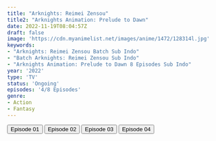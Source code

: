 ```yaml
---
title: "Arknights: Reimei Zensou"
title2: "Arknights Animation: Prelude to Dawn"
date: 2022-11-19T08:04:57Z
draft: false
image: 'https://cdn.myanimelist.net/images/anime/1472/128314l.jpg'
keywords:
- "Arknights: Reimei Zensou Batch Sub Indo"
- "Batch Arknights: Reimei Zensou Sub Indo"
- "Arknights Animation: Prelude to Dawn 8 Episodes Sub Indo"
year: '2022'
type: 'TV'
status: 'Ongoing'
episodes: '4/8 Episodes'
genre:
- Action
- Fantasy
---
```


<div class="d-g gg-5 gtc-r ai-c">
<button onclick="window.open('?arc=xD2G4MVXiQ_20221029/1/MP4/Kuramanime-ARKNGT-01-480p-MangaNeko','_blank')">Episode 01</button>
<button onclick="window.open('?arc=SPCtxmoOhr_20221105/2/MP4/Kuramanime-ARKNGT-02-480p-MangaNeko','_blank')">Episode 02</button>
<button onclick="window.open('?arc=SfPN1LPsYH_20221112/3/MP4/Kuramanime-ARKNGT-03-480p-MangaNeko','_blank')">Episode 03</button>
<button onclick="window.open('?arc=YTXI2YL2OQ_20221119/4/MP4/Kuramanime-ARKNGT-04-480p-MangaNeko','_blank')">Episode 04</button>
</div>